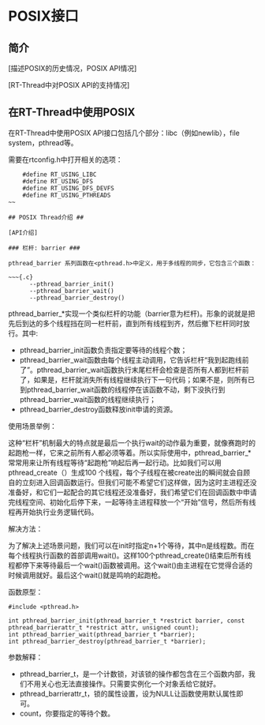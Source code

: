# POSIX接口 #

## 简介 ##

[描述POSIX的历史情况，POSIX API情况]

[RT-Thread中对POSIX API的支持情况]

## 在RT-Thread中使用POSIX ##

在RT-Thread中使用POSIX API接口包括几个部分：libc（例如newlib），file system，pthread等。

需要在rtconfig.h中打开相关的选项：

~~~{.c}
    #define RT_USING_LIBC
    #define RT_USING_DFS
    #define RT_USING_DFS_DEVFS
    #define RT_USING_PTHREADS
~~

## POSIX Thread介绍 ##

[API介绍]

### 栏杆: barrier ###

pthread_barrier 系列函数在<pthread.h>中定义，用于多线程的同步，它包含三个函数：

~~~{.c}
      --pthread_barrier_init()
      --pthread_barrier_wait()
      --pthread_barrier_destroy()
~~~

pthread_barrier_*实现一个类似栏杆的功能（barrier意为栏杆)。形象的说就是把先后到达的多个线程挡在同一栏杆前，直到所有线程到齐，然后撤下栏杆同时放行。其中:
* pthread_barrier_init函数负责指定要等待的线程个数；
* pthread_barrier_wait函数由每个线程主动调用，它告诉栏杆“我到起跑线前了”。pthread_barrier_wait函数执行末尾栏杆会检查是否所有人都到栏杆前了，如果是，栏杆就消失所有线程继续执行下一句代码；如果不是，则所有已到pthread_barrier_wait函数的线程停在该函数不动，剩下没执行到pthread_barrier_wait函数的线程继续执行；
* pthread_barrier_destroy函数释放init申请的资源。

使用场景举例：

这种“栏杆”机制最大的特点就是最后一个执行wait的动作最为重要，就像赛跑时的起跑枪一样，它来之前所有人都必须等着。所以实际使用中，pthread_barrier_*常常用来让所有线程等待“起跑枪”响起后再一起行动。比如我们可以用pthread_create（）生成100 个线程，每个子线程在被create出的瞬间就会自顾自的立刻进入回调函数运行。但我们可能不希望它们这样做，因为这时主进程还没准备好，和它们一起配合的其它线程还没准备好，我们希望它们在回调函数中申请完线程空间、初始化后停下来，一起等待主进程释放一个“开始”信号，然后所有线程再开始执行业务逻辑代码。

解决方法：

为了解决上述场景问题，我们可以在init时指定n+1个等待，其中n是线程数。而在每个线程执行函数的首部调用wait()。这样100个pthread_create()结束后所有线程都停下来等待最后一个wait()函数被调用。这个wait()由主进程在它觉得合适的时候调用就好。最后这个wait()就是鸣响的起跑枪。

函数原型：

~~~{.c}
#include <pthread.h>

int pthread_barrier_init(pthread_barrier_t *restrict barrier, const pthread_barrierattr_t *restrict attr, unsigned count);
int pthread_barrier_wait(pthread_barrier_t *barrier);
int pthread_barrier_destroy(pthread_barrier_t *barrier);
~~~

参数解释：
* pthread_barrier_t，是一个计数锁，对该锁的操作都包含在三个函数内部，我们不用关心也无法直接操作。只需要实例化一个对象丢给它就好。
* pthread_barrierattr_t，锁的属性设置，设为NULL让函数使用默认属性即可。
* count，你要指定的等待个数。
